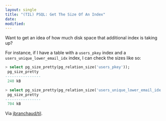 ```yaml
---
layout: single
title: "(TIL) PSQL: Get The Size Of An Index"
date:
modified:
---
```


Want to get an idea of how much disk space that additional index is taking
up?

For instance, if I have a table with a `users_pkey` index and a
`users_unique_lower_email_idx` index, I can check the sizes like so:

```sql
> select pg_size_pretty(pg_relation_size('users_pkey'));
 pg_size_pretty
----------------
 240 kB

> select pg_size_pretty(pg_relation_size('users_unique_lower_email_idx'));
 pg_size_pretty
----------------
 704 kB
```

Via [jbranchaud/til](https://github.com/jbranchaud/til).
